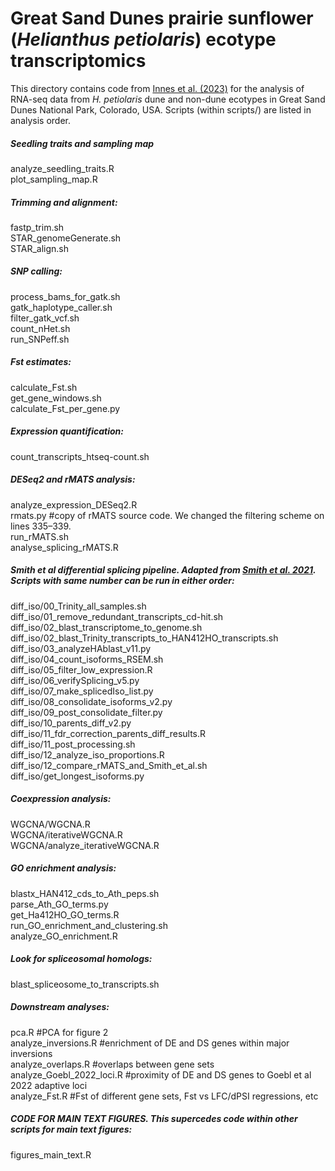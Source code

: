 Great Sand Dunes prairie sunflower (*Helianthus petiolaris*) ecotype transcriptomics
====================================

This directory contains code from [Innes et al. (2023)](https://doi.org/10.1101/2023.04.22.537924) for the analysis of RNA-seq data from *H. petiolaris* dune and non-dune ecotypes in Great Sand Dunes National Park, Colorado, USA. Scripts (within scripts/) are listed in analysis order.


##### Seedling traits and sampling map
analyze_seedling_traits.R  
plot_sampling_map.R 
  

##### Trimming and alignment:
fastp_trim.sh  
STAR_genomeGenerate.sh  
STAR_align.sh
  

##### SNP calling:
process_bams_for_gatk.sh  
gatk_haplotype_caller.sh  
filter_gatk_vcf.sh  
count_nHet.sh  
run_SNPeff.sh


##### Fst estimates:
calculate_Fst.sh  
get_gene_windows.sh  
calculate_Fst_per_gene.py


##### Expression quantification:
count_transcripts_htseq-count.sh


##### DESeq2 and rMATS analysis:
analyze_expression_DESeq2.R  
rmats.py #copy of rMATS source code. We changed the filtering scheme on lines 335–339.  
run_rMATS.sh  
analyse_splicing_rMATS.R


##### Smith et al differential splicing pipeline. Adapted from [Smith et al. 2021](https://github.com/chriscrsmith/SunflowerAberrantSplicing). Scripts with same number can be run in either order:
diff_iso/00_Trinity_all_samples.sh  
diff_iso/01_remove_redundant_transcripts_cd-hit.sh  
diff_iso/02_blast_transcriptome_to_genome.sh  
diff_iso/02_blast_Trinity_transcripts_to_HAN412HO_transcripts.sh  
diff_iso/03_analyzeHAblast_v11.py  
diff_iso/04_count_isoforms_RSEM.sh  
diff_iso/05_filter_low_expression.R  
diff_iso/06_verifySplicing_v5.py  
diff_iso/07_make_splicedIso_list.py  
diff_iso/08_consolidate_isoforms_v2.py  
diff_iso/09_post_consolidate_filter.py  
diff_iso/10_parents_diff_v2.py  
diff_iso/11_fdr_correction_parents_diff_results.R  
diff_iso/11_post_processing.sh  
diff_iso/12_analyze_iso_proportions.R  
diff_iso/12_compare_rMATS_and_Smith_et_al.sh  
diff_iso/get_longest_isoforms.py


##### Coexpression analysis:
WGCNA/WGCNA.R  
WGCNA/iterativeWGCNA.R  
WGCNA/analyze_iterativeWGCNA.R


##### GO enrichment analysis:
blastx_HAN412_cds_to_Ath_peps.sh  
parse_Ath_GO_terms.py  
get_Ha412HO_GO_terms.R  
run_GO_enrichment_and_clustering.sh  
analyze_GO_enrichment.R


##### Look for spliceosomal homologs:
blast_spliceosome_to_transcripts.sh


##### Downstream analyses:
pca.R #PCA for figure 2  
analyze_inversions.R #enrichment of DE and DS genes within major inversions  
analyze_overlaps.R #overlaps between gene sets  
analyze_Goebl_2022_loci.R #proximity of DE and DS genes to Goebl et al 2022 adaptive loci  
analyze_Fst.R #Fst of different gene sets, Fst vs LFC/dPSI regressions, etc  


##### CODE FOR MAIN TEXT FIGURES. This supercedes code within other scripts for main text figures:
figures_main_text.R
